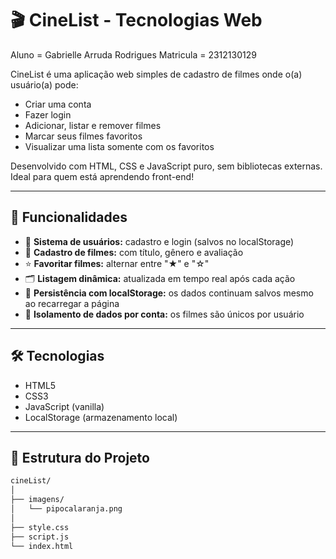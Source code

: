 # 🎬 CineList - Tecnologias Web

Aluno = Gabrielle Arruda Rodrigues
Matricula = 2312130129

CineList é uma aplicação web simples de cadastro de filmes onde o(a) usuário(a) pode:

- Criar uma conta
- Fazer login
- Adicionar, listar e remover filmes
- Marcar seus filmes favoritos
- Visualizar uma lista somente com os favoritos

Desenvolvido com HTML, CSS e JavaScript puro, sem bibliotecas externas. Ideal para quem está aprendendo front-end!

---

## 🚀 Funcionalidades

- 👤 **Sistema de usuários:** cadastro e login (salvos no localStorage)
- 🎥 **Cadastro de filmes:** com título, gênero e avaliação
- ⭐ **Favoritar filmes:** alternar entre "★" e "☆"
- 🗂️ **Listagem dinâmica:** atualizada em tempo real após cada ação
- 💾 **Persistência com localStorage:** os dados continuam salvos mesmo ao recarregar a página
- 🔐 **Isolamento de dados por conta:** os filmes são únicos por usuário

---

## 🛠️ Tecnologias

- HTML5
- CSS3
- JavaScript (vanilla)
- LocalStorage (armazenamento local)

---

## 📁 Estrutura do Projeto

```bash
cineList/
│
├── imagens/
│   └── pipocalaranja.png
│
├── style.css
├── script.js
└── index.html

